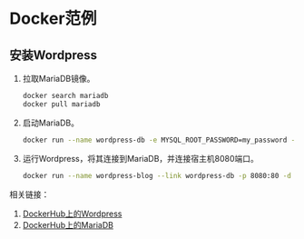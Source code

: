 # Docker范例

## 安装Wordpress

1. 拉取MariaDB镜像。

    ```bash
    docker search mariadb
    docker pull mariadb
    ```

2. 启动MariaDB。

    ```bash
    docker run --name wordpress-db -e MYSQL_ROOT_PASSWORD=my_password -d mariadb
    ```

3. 运行Wordpress，将其连接到MariaDB，并连接宿主机8080端口。

    ```bash
    docker run --name wordpress-blog --link wordpress-db -p 8080:80 -d -e WORDPRESS_DB_HOST=wordpress-db:3306 -e WORDPRESS_DB_PASSWORD=my_password wordpress
    ```

相关链接：

1. [DockerHub上的Wordpress](https://hub.docker.com/_/wordpress/)
2. [DockerHub上的MariaDB](https://hub.docker.com/_/mariadb)
